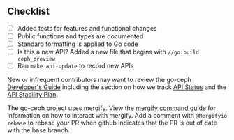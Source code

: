 
<!--
Thank you for opening a pull request. Please provide:

- A clear summary of your changes

- Descriptive and succinct commit messages with the format:
  """
  [topic]: [short description]

  [Longer description]

  Signed-off-by: [Your Name] <[your email]>
  """

  Topic will generally be the go ceph package dir you are working in.

- Ensure checklist items listed below are accounted for
-->

## Checklist
- [ ] Added tests for features and functional changes
- [ ] Public functions and types are documented
- [ ] Standard formatting is applied to Go code
- [ ] Is this a new API? Added a new file that begins with `//go:build ceph_preview`
- [ ] Ran `make api-update` to record new APIs

New or infrequent contributors may want to review the go-ceph [Developer's Guide](https://github.com/ceph/go-ceph/blob/master/docs/development.md) including the section on how we track [API Status](https://github.com/ceph/go-ceph/blob/master/docs/development.md#api-status) and the [API Stability Plan](https://github.com/ceph/go-ceph/blob/master/docs/api-stability.md).

The go-ceph project uses mergify. View the [mergify command guide](https://docs.mergify.com/commands/#commands) for information on how to interact with mergify. Add a comment with `@Mergifyio` `rebase` to rebase your PR when github indicates that the PR is out of date with the base branch.
